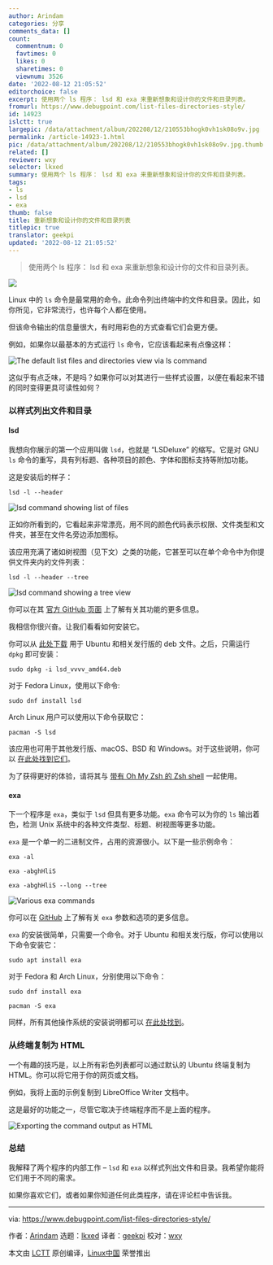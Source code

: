 ```yaml
---
author: Arindam
categories: 分享
comments_data: []
count:
  commentnum: 0
  favtimes: 0
  likes: 0
  sharetimes: 0
  viewnum: 3526
date: '2022-08-12 21:05:52'
editorchoice: false
excerpt: 使用两个 ls 程序： lsd 和 exa 来重新想象和设计你的文件和目录列表。
fromurl: https://www.debugpoint.com/list-files-directories-style/
id: 14923
islctt: true
largepic: /data/attachment/album/202208/12/210553bhogk0vh1sk08o9v.jpg
permalink: /article-14923-1.html
pic: /data/attachment/album/202208/12/210553bhogk0vh1sk08o9v.jpg.thumb.jpg
related: []
reviewer: wxy
selector: lkxed
summary: 使用两个 ls 程序： lsd 和 exa 来重新想象和设计你的文件和目录列表。
tags:
- ls
- lsd
- exa
thumb: false
title: 重新想象和设计你的文件和目录列表
titlepic: true
translator: geekpi
updated: '2022-08-12 21:05:52'
---
```



> 
> 使用两个 ls 程序： lsd 和 exa 来重新想象和设计你的文件和目录列表。
> 
> 
> 


![](/data/attachment/album/202208/12/210553bhogk0vh1sk08o9v.jpg)


Linux 中的 `ls` 命令是最常用的命令。此命令列出终端中的文件和目录。因此，如你所见，它非常流行，也许每个人都在使用。


但该命令输出的信息量很大，有时用彩色的方式查看它们会更方便。


例如，如果你以最基本的方式运行 `ls` 命令，它应该看起来有点像这样：


![The default list files and directories view via ls command](/data/attachment/album/202208/12/210553v0h37wng7ng7cu3u.jpg)


这似乎有点乏味，不是吗？如果你可以对其进行一些样式设置，以便在看起来不错的同时变得更具可读性如何？


### 以样式列出文件和目录


#### lsd


我想向你展示的第一个应用叫做 `lsd`，也就是 “LSDeluxe” 的缩写。它是对 GNU `ls` 命令的重写，具有列标题、各种项目的颜色、字体和图标支持等附加功能。


这是安装后的样子：



```
lsd -l --header

```

![lsd command showing list of files](/data/attachment/album/202208/12/210554h4uiuuf2n3szfwuu.jpg)


正如你所看到的，它看起来非常漂亮，用不同的颜色代码表示权限、文件类型和文件夹，甚至在文件名旁边添加图标。


该应用充满了诸如树视图（见下文）之类的功能，它甚至可以在单个命令中为你提供文件夹内的文件列表：



```
lsd -l --header --tree

```

![lsd command showing a tree view](/data/attachment/album/202208/12/210555ckokm2kskkcdnzkj.jpg)


你可以在其 [官方 GitHub 页面](https://github.com/Peltoche/lsd) 上了解有关其功能的更多信息。


我相信你很兴奋。让我们看看如何安装它。


你可以从 [此处下载](https://github.com/Peltoche/lsd/releases) 用于 Ubuntu 和相关发行版的 deb 文件。之后，只需运行 `dpkg` 即可安装：



```
sudo dpkg -i lsd_vvvv_amd64.deb

```

对于 Fedora Linux，使用以下命令:



```
sudo dnf install lsd

```

Arch Linux 用户可以使用以下命令获取它：



```
pacman -S lsd

```

该应用也可用于其他发行版、macOS、BSD 和 Windows。对于这些说明，你可以 [在此处找到它们](https://github.com/Peltoche/lsd#installation)。


为了获得更好的体验，请将其与 [带有 Oh My Zsh 的 Zsh shell](https://www.debugpoint.com/install-use-zsh/) 一起使用。


#### exa


下一个程序是 `exa`，类似于 `lsd` 但具有更多功能。`exa` 命令可以为你的 `ls` 输出着色，检测 Unix 系统中的各种文件类型、标题、树视图等更多功能。


`exa` 是一个单一的二进制文件，占用的资源很小。以下是一些示例命令：



```
exa -al

```


```
exa -abghHliS

```


```
exa -abghHliS --long --tree

```

![Various exa commands](/data/attachment/album/202208/12/210556aefyxkuwow00xa10.jpg)


你可以在 [GitHub](https://github.com/ogham/exa#command-line-options) 上了解有关 `exa` 参数和选项的更多信息。


`exa` 的安装很简单，只需要一个命令。对于 Ubuntu 和相关发行版，你可以使用以下命令安装它：



```
sudo apt install exa

```

对于 Fedora 和 Arch Linux，分别使用以下命令：



```
sudo dnf install exa

```


```
pacman -S exa

```

同样，所有其他操作系统的安装说明都可以 [在此处找到](https://github.com/ogham/exa#installation)。


### 从终端复制为 HTML


一个有趣的技巧是，以上所有彩色列表都可以通过默认的 Ubuntu 终端复制为 HTML。你可以将它用于你的网页或文档。


例如，我将上面的示例复制到 LibreOffice Writer 文档中。


这是最好的功能之一，尽管它取决于终端程序而不是上面的程序。


![Exporting the command output as HTML](/data/attachment/album/202208/12/210556hyhhlveuv4rcgphh.jpg)


### 总结


我解释了两个程序的内部工作 – `lsd` 和 `exa` 以样式列出文件和目录。我希望你能将它们用于不同的需求。


如果你喜欢它们，或者如果你知道任何此类程序，请在评论栏中告诉我。




---


via: <https://www.debugpoint.com/list-files-directories-style/>


作者：[Arindam](https://www.debugpoint.com/author/admin1/) 选题：[lkxed](https://github.com/lkxed) 译者：[geekpi](https://github.com/geekpi) 校对：[wxy](https://github.com/wxy)


本文由 [LCTT](https://github.com/LCTT/TranslateProject) 原创编译，[Linux中国](https://linux.cn/) 荣誉推出